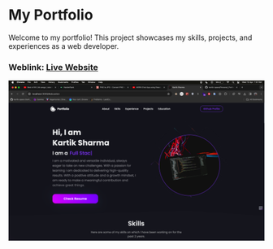 # My Portfolio
Welcome to my portfolio! This project showcases my skills, projects, and experiences as a web developer.

### Weblink: [Live Website](https://rishavchanda.netlify.app)

<img src ="./src/images/output.png" />